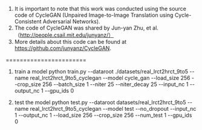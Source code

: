 
1. It is important to note that this work was conducted using the source code of CycleGAN (Unpaired Image-to-Image Translation using Cycle-Consistent Adversarial Networks).
2. The code of CycleGAN was shared by Jun-yan Zhu, et al. （http://people.csail.mit.edu/junyanz/）
3. More details about this code can be found at https://github.com/junyanz/CycleGAN.

=======================
1. train a model
python train.py --dataroot ./datasets/real_lrct2hrct_9to5 --name real_lrct2hrct_9to5_cyclegan --model  cycle_gan  --load_size 256  --crop_size 256 --batch_size 1  --niter 25  --niter_decay 25  --input_nc  1   --output_nc 1  --gpu_ids 0

2. test the model
python test.py --dataroot datasets/real_lrct2hrct_9to5 --name real_lrct2hrct_9to5_cyclegan --model test --no_dropout --input_nc  1   --output_nc 1   --load_size 256  --crop_size 256  --num_test  1  --gpu_ids 0


